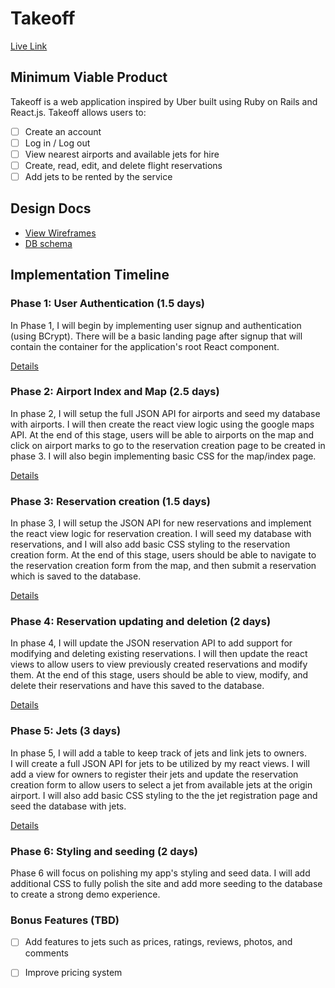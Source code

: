 # Takeoff

[Live Link][heroku]

[heroku]: http://www.flytakeoff.xyz/

## Minimum Viable Product

Takeoff is a web application inspired by Uber built using Ruby on Rails
and React.js. Takeoff allows users to:

<!-- This is a Markdown checklist. Use it to keep track of your progress! -->

- [ ] Create an account
- [ ] Log in / Log out
- [ ] View nearest airports and available jets for hire
- [ ] Create, read, edit, and delete flight reservations
- [ ] Add jets to be rented by the service

## Design Docs
* [View Wireframes][view]
* [DB schema][schema]

[view]: ./docs/views.md
[schema]: ./docs/schema.md

## Implementation Timeline


### Phase 1: User Authentication (1.5 days)

In Phase 1, I will begin by implementing user signup and authentication (using
BCrypt). There will be a basic landing page after signup that will contain the
container for the application's root React component.

[Details][phase-one]

### Phase 2: Airport Index and Map (2.5 days)

In phase 2, I will setup the full JSON API for airports and seed my database
with airports.  I will then create
the react view logic using the google maps API.  At the end of this stage, users
will be able to airports on the map and click on airport marks to go to the
reservation creation page to be created in phase 3.  I will also begin
implementing basic CSS for the map/index page.

[Details][phase-two]

### Phase 3:  Reservation creation (1.5 days)

In phase 3, I will setup the JSON API for new reservations and implement the
react view logic for reservation creation.  I will seed my database with
reservations, and I will also add basic CSS styling to
the reservation creation form.  At the end of this stage, users should be able
to navigate to the reservation creation form from the map, and then submit a
reservation which is saved to the database.

[Details][phase-three]

### Phase 4:  Reservation updating and deletion (2 days)

In phase 4, I will update the JSON reservation API to add support for modifying
and deleting existing reservations.  I will then update the react views to
allow users to view previously created reservations and modify them.  At the
end of this stage, users should be able to view, modify, and delete their
reservations and have this saved to the database.

[Details][phase-four]

### Phase 5: Jets (3 days)

In phase 5, I will add a table to keep track of jets and link jets to owners.  
I will create a full JSON API for jets to be utilized by my react views.  I will
add a view for owners to register their jets and update the reservation creation
form to allow users to select a jet from available jets at the origin airport. I
will also add basic CSS styling to the the jet registration page and seed the
database with jets.

[Details][phase-five]

### Phase 6: Styling and seeding (2 days)

Phase 6 will focus on polishing my app's styling and seed data. I will add
additional CSS to fully polish the site and add more seeding to the database
to create a strong demo experience.


### Bonus Features (TBD)
- [ ] Add features to jets such as prices, ratings, reviews, photos, and comments
- [ ] Improve pricing system


[phase-one]: ./docs/phases/phase1.md
[phase-two]: ./docs/phases/phase2.md
[phase-three]: ./docs/phases/phase3.md
[phase-four]: ./docs/phases/phase4.md
[phase-five]: ./docs/phases/phase5.md
